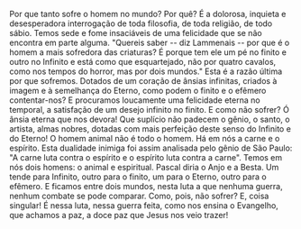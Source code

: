 
Por que tanto sofre o homem no mundo? Por quê? É a dolorosa, inquieta e desesperadora interrogação de toda filosofia, de toda religião, de todo sábio. Temos sede e fome insaciáveis de uma felicidade que se não encontra em parte alguma. "Quereis saber -- diz Lammenais -- por que é o homem a mais sofredora das criaturas? É porque tem ele um pé no finito e outro no Infinito e está como que esquartejado, não por quatro cavalos, como nos tempos do horror, mas por dois mundos." Esta é a razão última por que sofremos. Dotados de um coração de ânsias infinitas, criados à imagem e à semelhança do Eterno, como podem o finito e o efêmero contentar-nos? E procuramos loucamente uma felicidade eterna no temporal, a satisfação de um desejo infinito no finito. E como não sofrer? Ó ânsia eterna que nos devora! Que suplício não padecem o gênio, o santo, o artista, almas nobres, dotadas com mais perfeição deste senso do Infinito e do Eterno! O homem animal não é todo o homem. Há em nós a carne e o espírito. Esta dualidade inimiga foi assim analisada pelo gênio de São Paulo: "A carne luta contra o espírito e o espírito luta contra a carne". Temos em nós dois homens: o animal e espiritual. Pascal diria o Anjo e a Besta. Um tende para Infinito, outro para o finito, um para o Eterno, outro para o efêmero. E ficamos entre dois mundos, nesta luta a que nenhuma guerra, nenhum combate se pode comparar. Como, pois, não sofrer? E, coisa singular! É nessa luta, nessa guerra feita, como nos ensina o Evangelho, que achamos a paz, a doce paz que Jesus nos veio trazer!


